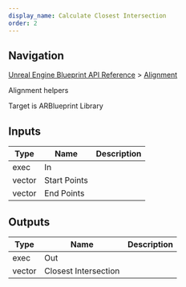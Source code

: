 ```yaml
---
display_name: Calculate Closest Intersection
order: 2
---
```

## Navigation

[Unreal Engine Blueprint API Reference](https://dev.epicgames.com/documentation/en-us/unreal-engine/BlueprintAPI) > [Alignment](https://dev.epicgames.com/documentation/en-us/unreal-engine/BlueprintAPI/Alignment)

Alignment helpers

Target is ARBlueprint Library

## Inputs

| Type | Name | Description |
| --- | --- | --- |
| exec | In |  |
| vector | Start Points |  |
| vector | End Points |  |

## Outputs

| Type | Name | Description |
| --- | --- | --- |
| exec | Out |  |
| vector | Closest Intersection |  |
